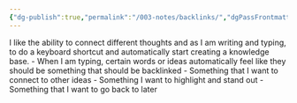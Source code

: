 ```yaml
---
{"dg-publish":true,"permalink":"/003-notes/backlinks/","dgPassFrontmatter":true,"noteIcon":""}
---
```



 I like the ability to connect different thoughts and as I am writing and typing, to do a keyboard shortcut and automatically start creating a knowledge base. 
		- When I am typing, certain words or ideas automatically feel like they should be something that should be backlinked
			- Something that I want to connect to other ideas
			- Something I want to highlight and stand out
			- Something that I want to go back to later